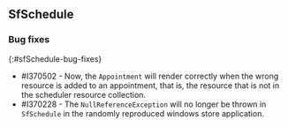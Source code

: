 ## SfSchedule

### Bug fixes
{:#sfSchedule-bug-fixes}

* \#I370502 - Now, the `Appointment` will render correctly when the wrong resource is added to an appointment, that is, the resource that is not in the scheduler resource collection.
* \#I370228 - The `NullReferenceException` will no longer be thrown in `SfSchedule` in the randomly reproduced windows store application.
